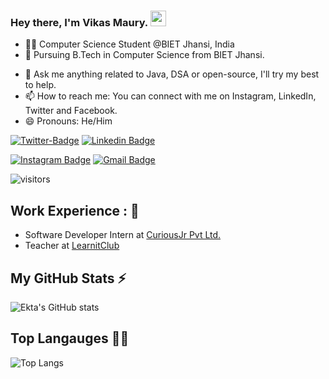 ### Hey there, I'm Vikas Maury. <img src="https://media.giphy.com/media/hvRJCLFzcasrR4ia7z/giphy.gif" width="25px">
- 👩‍💼 Computer Science Student @BIET Jhansi, India
- 📖 Pursuing B.Tech in Computer Science from BIET Jhansi.
<!-- - 💻 Currently working in the Offline Merchants pod at PhonePe. -->
<!-- - 🔭 At Red Hat, worked on Openshift Cluster Logging. -->
- 💬 Ask me anything related to Java, DSA or open-source, I'll try my best to help.
- 📫 How to reach me: You can connect with me on Instagram, LinkedIn, Twitter and Facebook.
- 😄 Pronouns: He/Him
<!-- - ⚡ Fun fact: I'm living cartoon, I love making others smile :) -->

[![Twitter-Badge](https://img.shields.io/twitter/follow/vikas949?style=social&link=https://www.twitter.com/darecoder/)](https://twitter.com/Vikas949)
[![Linkedin Badge](https://img.shields.io/badge/-vikasz1-blue?style=flat-square&logo=Linkedin&logoColor=white&link=https://www.linkedin.com/in/darecoder/)](https://www.linkedin.com/in/vikasz1/)

[![Instagram Badge](https://img.shields.io/badge/-vikasmauryz1-purple?style=flat-square&logo=instagram&logoColor=white&link=https://www.instagram.com/vikasmauryz1/)](https://www.instagram.com/vikasmauryz1/)
[![Gmail Badge](https://img.shields.io/badge/-mauryvikas12345@gmail.com-c14438?style=flat-square&logo=Gmail&logoColor=white&link=mailto:mauryvikas12345@gmail.com)](mailto:mauryvikas12345@gmail.com)
<!-- <img src="https://komarev.com/ghpvc/?username=darecoder" alt="darecoder"/> -->
![visitors](https://visitor-badge.laobi.icu/badge?page_id=vikasz1.vikasz1)

## Work Experience : 👨

<!-- * Software Engineer at [PhonePe](https://www.phonepe.com/) -->
<!-- * Former Software Engineer intern at [Red Hat](https://www.redhat.com/en) -->
<!-- * Past Outreachy'20 intern with [OpenRefine](https://openrefine.org/) -->
<!-- * Co-founder & Instructor at [Code for Cause](https://www.youtube.com/channel/codeforcause) -->
* Software Developer Intern at [CuriousJr Pvt Ltd.](https://curiousjr.com/)
* Teacher at [LearnitClub](https://www.learnitclub.in/)

<!-- ## Tools & Technologies :computer:

<code><img height="60" src="https://raw.githubusercontent.com/github/explore/80688e429a7d4ef2fca1e82350fe8e3517d3494d/topics/java/java.png"></code>
<code><img height="60" src="https://raw.githubusercontent.com/github/explore/80688e429a7d4ef2fca1e82350fe8e3517d3494d/topics/python/python.png"></code>
<code><img height="60" src="https://raw.githubusercontent.com/github/explore/80688e429a7d4ef2fca1e82350fe8e3517d3494d/topics/cpp/cpp.png"></code>
<code><img height="60" src="https://raw.githubusercontent.com/github/explore/80688e429a7d4ef2fca1e82350fe8e3517d3494d/topics/nodejs/nodejs.png"></code>
<code><img height="60" src="https://raw.githubusercontent.com/github/explore/80688e429a7d4ef2fca1e82350fe8e3517d3494d/topics/bootstrap/bootstrap.png"></code>
<code><img height="60" src="https://raw.githubusercontent.com/github/explore/80688e429a7d4ef2fca1e82350fe8e3517d3494d/topics/go/go.png"></code>
<code><img height="60" src="https://raw.githubusercontent.com/github/explore/80688e429a7d4ef2fca1e82350fe8e3517d3494d/topics/docker/docker.png"></code>
<code><img height="60" src="https://raw.githubusercontent.com/github/explore/80688e429a7d4ef2fca1e82350fe8e3517d3494d/topics/kubernetes/kubernetes.png"></code> -->

<!-- ## Recent technical blogs 🖋️
<a target="_blank" href="https://github-readme-medium-recent-article.vercel.app/medium/@darecoder/6"><img src="https://github-readme-medium-recent-article.vercel.app/medium/@darecoder/6" alt="Recent Article"> -->

## My GitHub Stats ⚡

![Ekta's GitHub stats](https://github-readme-stats.vercel.app/api?username=vikasz1&show_icons=true&count_private=true&show_icons=true&include_all_commits=true)

## Top Langauges 👩‍💻
 
![Top Langs](https://github-readme-stats.vercel.app/api/top-langs/?username=vikasz1&hide=TeX&layout=compact)
 
<!-- ## To know more about me :octocat:
 :point_right:  <a href="https://darecoder.github.io">darecoder.github.io</a> -->
